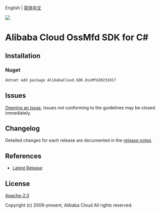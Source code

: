 English | [简体中文](README-CN.md)

![](https://aliyunsdk-pages.alicdn.com/icons/AlibabaCloud.svg)

# Alibaba Cloud OssMfd SDK for C#

## Installation

### Nuget

```bash
dotnet add package AlibabaCloud.SDK.OssMfd20231017
```

## Issues

[Opening an Issue](https://github.com/aliyun/alibabacloud-csharp-sdk/issues/new), Issues not conforming to the guidelines may be closed immediately.

## Changelog

Detailed changes for each release are documented in the [release notes](./ChangeLog.md).

## References

* [Latest Release](https://github.com/aliyun/alibabacloud-csharp-sdk/)

## License

[Apache-2.0](http://www.apache.org/licenses/LICENSE-2.0)

Copyright (c) 2009-present, Alibaba Cloud All rights reserved.
